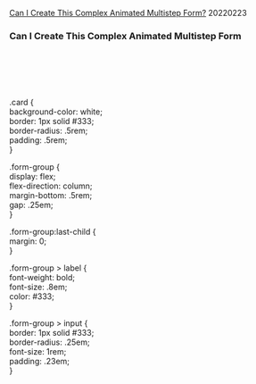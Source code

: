 

[Can I Create This Complex Animated Multistep Form?](https://www.youtube.com/watch?v=VdqtdKXxKhM&ab_channel=WebDevSimplified)  20220223    






### Can I Create This Complex Animated Multistep Form  

<code>
  <div class="card" data-step="1">
  </div>
</code>

.card {  
background-color: white;  
border: 1px solid #333;  
border-radius: .5rem;  
padding: .5rem;  
}  

.form-group {  
display: flex;  
flex-direction: column;  
margin-bottom: .5rem;  
gap: .25em;  
}  

.form-group:last-child {  
margin: 0;  
}  

.form-group > label {  
font-weight: bold;  
font-size: .8em;  
color: #333;  
}  

.form-group > input {  
border: 1px solid #333;  
border-radius: .25em;  
font-size: 1rem;  
padding: .23em;  
}  












